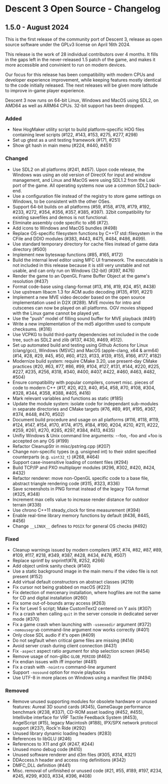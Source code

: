 # Descent 3 Open Source - Changelog

## 1.5.0 - August 2024

This is the first release of the community port of Descent 3, release as open source software under the GPLv3 license on April 16th 2024.

This release is the work of 28 individual contributors over 4 months. It fills in the gaps left in the never-released 1.5 patch of the game, and makes it more accessible and convinient to run on modern devices.

Our focus for this release has been compatibility with modern CPUs and developer experience improvement, while keeping features mostly identical to the code initially released. The next releases will be given more latitude to improve in-game player experience.

Descent 3 now runs on 64-bit Linux, Windows and MacOS using SDL2, on AMD64 as well as ARM64 CPUs. 32-bit support has been dropped.


### Added 
 - New HogMaker utility script to build platform-specific HOG files containing level scripts (#122, #143, #153, #275, #277, #298)
 - Set up gtest as a unit testing framework (#171, #251)
 - Show git hash in main menu (#224, #440, #451)


### Changed
 - Use SDL2 on all platforms (#241, #457). Upon code release, the Windows was using an old version of DirectX for input and window management, and Linux and MacOS were using SDL1.2 from the Loki port of the game. All operating systems now use a common SDL2 back-end.
 - Use a configuration file instead of the registry to store game settings on Windows, to be consistent with the other OSes. 
 - Support 64-bit builds on all platforms (#59, #158, #178, #179, #192, #233, #272, #354, #356, #357, #385, #397). 32bit compatibility for existing savefiles and demos is not functional.
 - Eliminate assembly code specific to x86 (#72).
 - Add icons to Windows and MacOS bundles (#498)
 - Replace OS-specific filesystem functions by C++17 std::filesystem in the CFile and DDIO modules (#383, #443, #475, #484, #486, #499).
 - Use standard temporary directory for cache files instead of game data directory (#500)
 - Implement new byteswap functions (#85, #165, #172)
 - Build the internal level editor using MFC UI framework. The executable is not included in this release because it is still very unstable and not usable, and can only run on Windows (32-bit) (#397, #476)
 - Render the game to an OpenGL Frame Buffer Object at the game's resolution (#437)
 - Format code-base using clang-format (#13, #16, #19, #24, #51, #438)
 - Use upstream libacm 1.3 for ACM audio decoding (#135, #191, #221) 
 - Implement a new MVE video decoder based on the open source implementation used in D2X (#289). MVE movies for intro and cutscenes can now be played on all platforms. OGV movies shipped with the Linux game cannot be played yet.
 - Use the "push" model of filling sound buffer for MVE playback (#491)
 - Write a new implementation of the md5 algorithm used to compute checksums. (#316)
 - Use VCPKG to build third-party dependencies not included in the code tree, such as SDL2 and zlib (#137, #430, #469, #512).
 - Set up automated build and testing using Github Actions for Linux (clang/gcc), Windows (MSVC) and MacOS (apple-clang, x64 & arm64) (#14, #28, #29, #45, #50, #60, #123, #133, #139, #155, #166, #177, #182)
 - Modernize build system: require CMake 3.20, use present-day CMake practices (#20, #63, #77, #86, #99, #104, #127, #131, #144, #220, #225, #227, #235, #256, #318, #340, #400, #407, #422, #460, #463, #482, #504)
 - Ensure compatibility with popular compilers, convert misc. pieces of code to modern C++ (#17, #20, #23, #40, #54, #58, #70, #108, #304, #328, #344, #358, #388, #405, #416)
 - Mark relevant variables and functions as static (#185)
 - Update the module system: isolate code for independant sub-modules in separate directories and CMake targets (#76, #89, #91, #195, #367, #374, #448, #470, #502)
 - Document build procedure and usage on all platforms (#116, #118, #119, #124, #147, #154, #170, #174, #175, #184, #190, #204, #210, #211, #222, #259, #261, #270, #285, #297, #384, #413, #435)
 - Unifiy Windows & Unix command line arguments: --foo, -foo and +foo is accepted on any OS (#199)
 - Refactor CleanupStr in misc/pstring.cpp (#207)
 - Change non-specific types (e.g. unsigned int) to their stdint specified counterparts (e.g. `uint32_t`) (#268, #464)
 - Support case-insensitive loading of content files (#294)
 - Build TCP/IP and PXO multiplayer modules (#296, #302, #420, #424, #432)
 - Refactor renderer: move non-OpenGL specific code to a base file, abstract triangle rendering code (#315, #323, #336)
 - Save screenshots in PNG format instead of the legacy TGA format (#325, #348)
 - Increment max cells value to increase render distance for outdoor terrain (#338)
 - Use chrono C++11 steady_clock for time measurement (#394)
 - Enable real-time library memory functions by default (#436, #445, #456)
 - Change `__LINUX__` defines to `POSIX` for general OS checks (#492)


### Fixed
 - Cleanup warnings issued by modern compilers (#57, #74, #82, #87, #89, #109, #117, #218, #349, #387, #428, #434, #478, #507)
 - Replace sprintf by snprintf(#78, #252, #266)
 - Add object unlink sanity check (#140)
 - Use a static background image in the main menu if the video file is not present (#152)
 - Add virtual default constructors on abstract classes (#219)
 - Fix cursor not being grabbed on macOS (#223)
 - Fix detection of mercenary installation, where hogfiles are not the same for CD and digital installation (#260)
 - Fix some out-of-bounds array access (#263)
 - Fix for Level 5 script;  Make CustomText2 centered on Y axis (#307)
 - Fix a crash when calling `quit` in the server console in dedicated server mode (#370)
 - Fix a game crash when launching with `-useexedir` argument (#372)
 - `-nomousegrab` command-line argument now works correctly (#401)
 - Only close SDL audio if it's open (#409)
 - Do not segfault when critical game files are missing (#414)
 - Avoid server crash during client connection (#431)
 - Fix `-aspect` aspect ratio argument for ship selection screen (#454)
 - Remove usage of non-glibc `GLOB_PERIOD` (#462)
 - Fix endian issues with iff importer (#481)
 - Fix a crash with `-nointro` command-line argument
 - Support `-nosound` option for movie playbacks
 - Use UTF-8 in more places on Windows using a manifest file (#494) 


### Removed
 - Remove unused supporting modules for obsolete hardware or unused features: Aureal 3D sound cards (#345), GameGauge performance benchmark (#238, #337), CD-ROM asset loading (#452, #455), Intellivibe interface for VRF Tactile Feedback System (#453), AngelScript (#15), legacy Macintosh (#188), IPX/SPX network protocol support (#237), Rock'n Ride (#292)
 - Unused library dynamic loading headers (#283)
 - References to libGLU (#246)
 - References to X11 and glX (#247, #244)
 - Unused mono debug code (#410)
 - Unused software renderer and d3m files (#305, #314, #321)
 - DDAccess.h header and access ring definitions (#342)
 - DMFC_DLL definition (#441)
 - Misc. removal of unfinished or unused code (#21, #55, #189, #197, #234, #245, #299, #303, #334, #396, #408)
 
